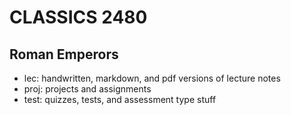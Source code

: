 
# CLASSICS 2480
Roman Emperors
----
- lec: handwritten, markdown, and pdf versions of lecture notes
- proj: projects and assignments
- test: quizzes, tests, and assessment type stuff
